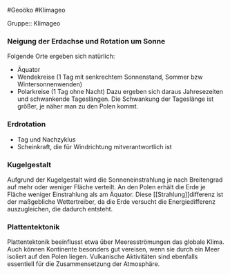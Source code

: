 #Geoöko #Klimageo

Gruppe:: Klimageo

### Neigung der Erdachse und Rotation um Sonne

Folgende Orte ergeben sich natürlich:
- Äquator
- Wendekreise (1 Tag mit senkrechtem Sonnenstand, Sommer bzw Wintersonnenwenden)
- Polarkreise (1 Tag ohne Nacht)
Dazu ergeben sich daraus Jahresezeiten und schwankende Tageslängen. Die Schwankung der Tageslänge ist größer, je näher man zu den Polen kommt.

### Erdrotation

- Tag und Nachzyklus
- Scheinkraft, die für Windrichtung mitverantwortlich ist

### Kugelgestalt

Aufgrund der Kugelgestalt wird die Sonneneinstrahlung je nach Breitengrad auf mehr oder weniger Fläche verteilt. An den Polen erhält die Erde je Fläche weniger Einstrahlung als am Äquator. Diese [[Strahlung]]differenz ist der maßgebliche Wettertreiber, da die Erde versucht die Energiedifferenz auszugleichen, die dadurch entsteht.

### Plattentektonik

Plattentektonik beeinflusst etwa über Meeresströmungen das globale Klima. Auch können Kontinente besonders gut vereisen, wenn sie durch ein Meer isoliert auf den Polen liegen. Vulkanische Aktivitäten sind ebenfalls essentiell für die Zusammensetzung der Atmosphäre.

